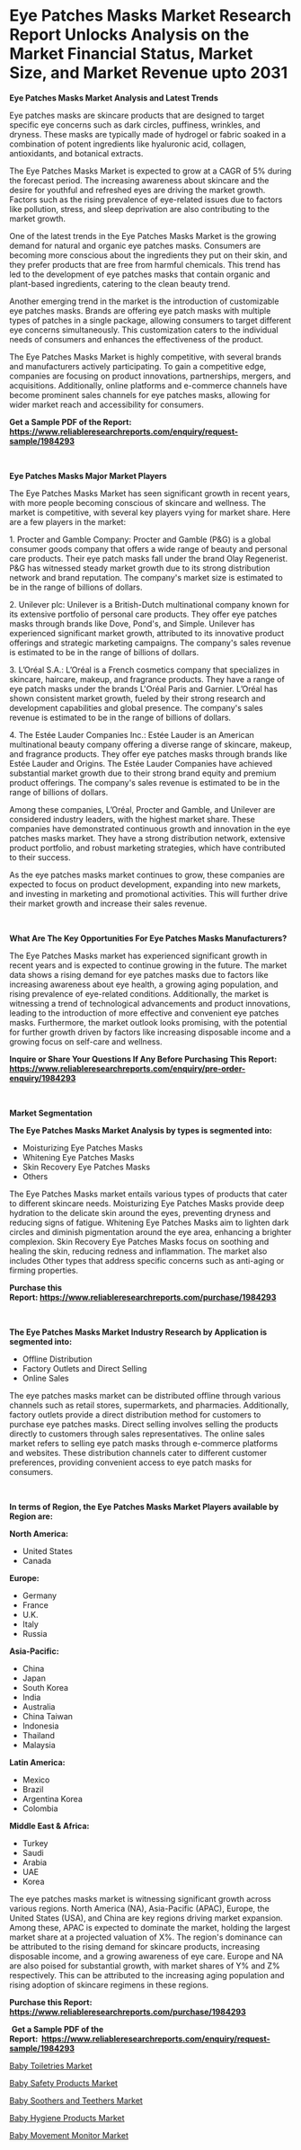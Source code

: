 <p><h1>Eye Patches Masks Market Research Report Unlocks Analysis on the Market Financial Status, Market Size, and Market Revenue upto 2031</h1></p><p><strong>Eye Patches Masks Market Analysis and Latest Trends</strong></p>
<p><p>Eye patches masks are skincare products that are designed to target specific eye concerns such as dark circles, puffiness, wrinkles, and dryness. These masks are typically made of hydrogel or fabric soaked in a combination of potent ingredients like hyaluronic acid, collagen, antioxidants, and botanical extracts.</p><p>The Eye Patches Masks Market is expected to grow at a CAGR of 5% during the forecast period. The increasing awareness about skincare and the desire for youthful and refreshed eyes are driving the market growth. Factors such as the rising prevalence of eye-related issues due to factors like pollution, stress, and sleep deprivation are also contributing to the market growth.</p><p>One of the latest trends in the Eye Patches Masks Market is the growing demand for natural and organic eye patches masks. Consumers are becoming more conscious about the ingredients they put on their skin, and they prefer products that are free from harmful chemicals. This trend has led to the development of eye patches masks that contain organic and plant-based ingredients, catering to the clean beauty trend.</p><p>Another emerging trend in the market is the introduction of customizable eye patches masks. Brands are offering eye patch masks with multiple types of patches in a single package, allowing consumers to target different eye concerns simultaneously. This customization caters to the individual needs of consumers and enhances the effectiveness of the product.</p><p>The Eye Patches Masks Market is highly competitive, with several brands and manufacturers actively participating. To gain a competitive edge, companies are focusing on product innovations, partnerships, mergers, and acquisitions. Additionally, online platforms and e-commerce channels have become prominent sales channels for eye patches masks, allowing for wider market reach and accessibility for consumers.</p></p>
<p><strong>Get a Sample PDF of the Report:&nbsp; <a href="https://www.reliableresearchreports.com/enquiry/request-sample/1984293">https://www.reliableresearchreports.com/enquiry/request-sample/1984293</a></strong></p>
<p>&nbsp;</p>
<p><strong>Eye Patches Masks Major Market Players</strong></p>
<p><p>The Eye Patches Masks Market has seen significant growth in recent years, with more people becoming conscious of skincare and wellness. The market is competitive, with several key players vying for market share. Here are a few players in the market:</p><p>1. Procter and Gamble Company: Procter and Gamble (P&G) is a global consumer goods company that offers a wide range of beauty and personal care products. Their eye patch masks fall under the brand Olay Regenerist. P&G has witnessed steady market growth due to its strong distribution network and brand reputation. The company's market size is estimated to be in the range of billions of dollars.</p><p>2. Unilever plc: Unilever is a British-Dutch multinational company known for its extensive portfolio of personal care products. They offer eye patches masks through brands like Dove, Pond's, and Simple. Unilever has experienced significant market growth, attributed to its innovative product offerings and strategic marketing campaigns. The company's sales revenue is estimated to be in the range of billions of dollars.</p><p>3. L’Oréal S.A.: L’Oréal is a French cosmetics company that specializes in skincare, haircare, makeup, and fragrance products. They have a range of eye patch masks under the brands L'Oréal Paris and Garnier. L’Oréal has shown consistent market growth, fueled by their strong research and development capabilities and global presence. The company's sales revenue is estimated to be in the range of billions of dollars.</p><p>4. The Estée Lauder Companies Inc.: Estée Lauder is an American multinational beauty company offering a diverse range of skincare, makeup, and fragrance products. They offer eye patches masks through brands like Estée Lauder and Origins. The Estée Lauder Companies have achieved substantial market growth due to their strong brand equity and premium product offerings. The company's sales revenue is estimated to be in the range of billions of dollars.</p><p>Among these companies, L’Oréal, Procter and Gamble, and Unilever are considered industry leaders, with the highest market share. These companies have demonstrated continuous growth and innovation in the eye patches masks market. They have a strong distribution network, extensive product portfolio, and robust marketing strategies, which have contributed to their success.</p><p>As the eye patches masks market continues to grow, these companies are expected to focus on product development, expanding into new markets, and investing in marketing and promotional activities. This will further drive their market growth and increase their sales revenue.</p></p>
<p>&nbsp;</p>
<p><strong>What Are The Key Opportunities For Eye Patches Masks Manufacturers?</strong></p>
<p><p>The Eye Patches Masks market has experienced significant growth in recent years and is expected to continue growing in the future. The market data shows a rising demand for eye patches masks due to factors like increasing awareness about eye health, a growing aging population, and rising prevalence of eye-related conditions. Additionally, the market is witnessing a trend of technological advancements and product innovations, leading to the introduction of more effective and convenient eye patches masks. Furthermore, the market outlook looks promising, with the potential for further growth driven by factors like increasing disposable income and a growing focus on self-care and wellness.</p></p>
<p><strong>Inquire or Share Your Questions If Any Before Purchasing This Report: <a href="https://www.reliableresearchreports.com/enquiry/pre-order-enquiry/1984293">https://www.reliableresearchreports.com/enquiry/pre-order-enquiry/1984293</a></strong></p>
<p>&nbsp;</p>
<p><strong>Market Segmentation</strong></p>
<p><strong>The Eye Patches Masks Market Analysis by types is segmented into:</strong></p>
<p><ul><li>Moisturizing Eye Patches Masks</li><li>Whitening Eye Patches Masks</li><li>Skin Recovery Eye Patches Masks</li><li>Others</li></ul></p>
<p><p>The Eye Patches Masks market entails various types of products that cater to different skincare needs. Moisturizing Eye Patches Masks provide deep hydration to the delicate skin around the eyes, preventing dryness and reducing signs of fatigue. Whitening Eye Patches Masks aim to lighten dark circles and diminish pigmentation around the eye area, enhancing a brighter complexion. Skin Recovery Eye Patches Masks focus on soothing and healing the skin, reducing redness and inflammation. The market also includes Other types that address specific concerns such as anti-aging or firming properties.</p></p>
<p><strong>Purchase this Report:&nbsp;<a href="https://www.reliableresearchreports.com/purchase/1984293">https://www.reliableresearchreports.com/purchase/1984293</a></strong></p>
<p>&nbsp;</p>
<p><strong>The Eye Patches Masks Market Industry Research by Application is segmented into:</strong></p>
<p><ul><li>Offline Distribution</li><li>Factory Outlets and Direct Selling</li><li>Online Sales</li></ul></p>
<p><p>The eye patches masks market can be distributed offline through various channels such as retail stores, supermarkets, and pharmacies. Additionally, factory outlets provide a direct distribution method for customers to purchase eye patches masks. Direct selling involves selling the products directly to customers through sales representatives. The online sales market refers to selling eye patch masks through e-commerce platforms and websites. These distribution channels cater to different customer preferences, providing convenient access to eye patch masks for consumers.</p></p>
<p>&nbsp;</p>
<p><strong>In terms of Region, the Eye Patches Masks Market Players available by Region are:</strong></p>
<p>
    <p> <strong> North America: </strong>
        <ul>
            <li>United States</li>
            <li>Canada</li>
        </ul>
        </p> 
    <p> <strong> Europe: </strong>
        <ul>
            <li>Germany</li>
            <li>France</li>
            <li>U.K.</li>
            <li>Italy</li>
            <li>Russia</li>
        </ul>
        </p> 
    <p> <strong> Asia-Pacific: </strong>
        <ul>
            <li>China</li>
            <li>Japan</li>
            <li>South Korea</li>
            <li>India</li>
            <li>Australia</li>
            <li>China Taiwan</li>
            <li>Indonesia</li>
            <li>Thailand</li>
            <li>Malaysia</li>
        </ul>
        </p> 
    <p> <strong> Latin America: </strong>
        <ul>
            <li>Mexico</li>
            <li>Brazil</li>
            <li>Argentina Korea</li>
            <li>Colombia</li>
        </ul>
        </p> 
    <p> <strong> Middle East & Africa: </strong>
        <ul>
            <li>Turkey</li>
            <li>Saudi</li>
            <li>Arabia</li>
            <li>UAE</li>
            <li>Korea</li>
        </ul>
    </p>
    </p>
<p><p>The eye patches masks market is witnessing significant growth across various regions. North America (NA), Asia-Pacific (APAC), Europe, the United States (USA), and China are key regions driving market expansion. Among these, APAC is expected to dominate the market, holding the largest market share at a projected valuation of X%. The region's dominance can be attributed to the rising demand for skincare products, increasing disposable income, and a growing awareness of eye care. Europe and NA are also poised for substantial growth, with market shares of Y% and Z% respectively. This can be attributed to the increasing aging population and rising adoption of skincare regimens in these regions.</p></p>
<p><strong>Purchase this Report: <a href="https://www.reliableresearchreports.com/purchase/1984293">https://www.reliableresearchreports.com/purchase/1984293</a></strong></p>
<p>&nbsp;<strong>Get a Sample PDF of the Report:&nbsp;&nbsp;<a href="https://www.reliableresearchreports.com/enquiry/request-sample/1984293">https://www.reliableresearchreports.com/enquiry/request-sample/1984293</a></strong></p>
<p><strong></strong></p>
<p><p><a href="https://github.com/angelajermaine/Market-Research-Report-List-1/blob/main/baby-toiletries-market.md">Baby Toiletries Market</a></p><p><a href="https://github.com/lylyparadise/Market-Research-Report-List-1/blob/main/baby-safety-products-market.md">Baby Safety Products Market</a></p><p><a href="https://github.com/bmorecock/Market-Research-Report-List-1/blob/main/baby-soothers-and-teethers-market.md">Baby Soothers and Teethers Market</a></p><p><a href="https://github.com/mauripalmi/Market-Research-Report-List-1/blob/main/baby-hygiene-products-market.md">Baby Hygiene Products Market</a></p><p><a href="https://github.com/globismark/Market-Research-Report-List-1/blob/main/baby-movement-monitor-market.md">Baby Movement Monitor Market</a></p></p>